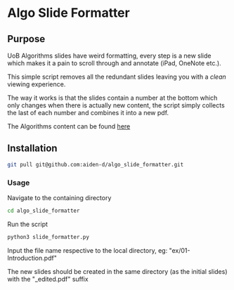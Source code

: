 # Algo Slide Formatter

## Purpose

UoB Algorithms slides have weird formatting, every step is a new slide which makes it a pain to scroll through and annotate (iPad, OneNote etc.).

This simple script removes all the redundant slides leaving you with a *clean* viewing experience.

The way it works is that the slides contain a number at the bottom which only changes when there is actually new content, the script simply collects the last of each number and combines it into a new pdf.

The Algorithms content can be found [here](https://bristolalgo.github.io/courses/2022_2023_COMS10017/coms10017.html)

## Installation

``` bash
git pull git@github.com:aiden-d/algo_slide_formatter.git
```

### Usage

Navigate to the containing directory

``` bash
cd algo_slide_formatter
```

Run the script

``` bash
python3 slide_formatter.py
```

Input the file name respective to the local directory, eg: "ex/01-Introduction.pdf"

The new slides should be created in the same directory (as the initial slides) with the "_edited.pdf" suffix
